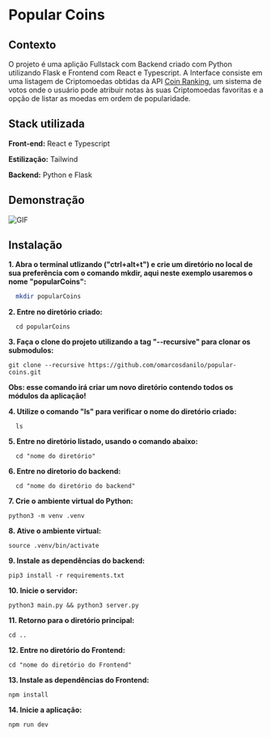 
# Popular Coins

## Contexto

O projeto é uma aplição Fullstack com Backend criado com Python utilizando Flask e Frontend com React e Typescript.
A Interface consiste em uma listagem de Criptomoedas obtidas da API [Coin Ranking](https://coinranking.com/), um sistema de votos onde o usuário pode atribuir notas às suas Criptomoedas favoritas e a opção de listar as moedas em ordem de popularidade.
## Stack utilizada

**Front-end:**
React e Typescript

**Estilização:**
Tailwind

**Backend:**
Python e Flask




## Demonstração
![GIF](https://github.com/omarcosdanilo/popular-coins-frontend/tree/0041a68aa6c2b994dbeed8e88469371c0096a787/assets/popularCoins.gif)




## Instalação

**1. Abra o terminal utlizando ("**ctrl+alt+t**") e crie um diretório no local de sua preferência com o comando **mkdir**, aqui neste exemplo usaremos o nome "**popularCoins**":**

```bash
  mkdir popularCoins
```
**2. Entre no diretório criado:**
```
  cd popularCoins
```
**3. Faça o clone do projeto utilizando a tag "--recursive" para clonar os submodulos:**
```
git clone --recursive https://github.com/omarcosdanilo/popular-coins.git

```
**Obs: esse comando irá criar um novo diretório contendo todos os módulos da aplicação!**

**4. Utilize o comando **"ls"** para verificar o nome do diretório criado:**
```
  ls
```
**5. Entre no diretório listado, usando o comando abaixo:**
```
  cd "nome do diretório"
```
**6. Entre no diretorio do backend:**
```
  cd "nome do diretório do backend"
```
**7. Crie o ambiente virtual do Python:**
```
python3 -m venv .venv 
```
**8. Ative o ambiente virtual:**
```
source .venv/bin/activate 
```
**9. Instale as dependências do backend:**
```
pip3 install -r requirements.txt  
```
**10. Inicie o servidor:**
```
python3 main.py && python3 server.py
```
**11. Retorno para o diretório principal:**
```
cd ..
```
**12. Entre no diretório do Frontend:**
```
cd "nome do diretório do Frontend"
```
**13. Instale as dependências do Frontend:**
```
npm install
```
**14. Inicie a aplicação:**
```
npm run dev
```

    
